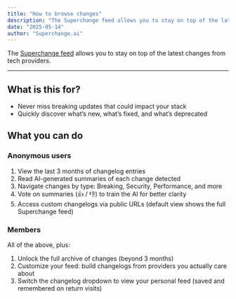 ```yaml
---
title: "How to browse changes"
description: "The Superchange feed allows you to stay on top of the latest changes from tech providers"
date: "2025-05-14"
author: "Superchange.ai"
---
```


The [Superchange feed](https://superchange.ai/feeed) allows you to stay on top of the latest changes from tech providers.

<hr>

## What is this for?
- Never miss breaking updates that could impact your stack
- Quickly discover what’s new, what’s fixed, and what’s deprecated

## What you can do
### Anonymous users
1. View the last 3 months of changelog entries
2. Read AI-generated summaries of each change detected
3. Navigate changes by type: Breaking, Security, Performance, and more
4. Vote on summaries (👍 / 👎) to train the AI for better clarity
5. Access custom changelogs via public URLs (default view shows the full Superchange feed)

### Members
All of the above, plus:
1. Unlock the full archive of changes (beyond 3 months)
2. Customize your feed: build changelogs from providers you actually care about
3. Switch the changelog dropdown to view your personal feed (saved and remembered on return visits)

